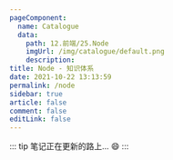 ```yaml
---
pageComponent: 
  name: Catalogue
  data: 
    path: 12.前端/25.Node
    imgUrl: /img/catalogue/default.png
    description: 
title: Node - 知识体系
date: 2021-10-22 13:13:59
permalink: /node
sidebar: true
article: false
comment: false
editLink: false
---
```


::: tip
笔记正在更新的路上... :smile:
:::